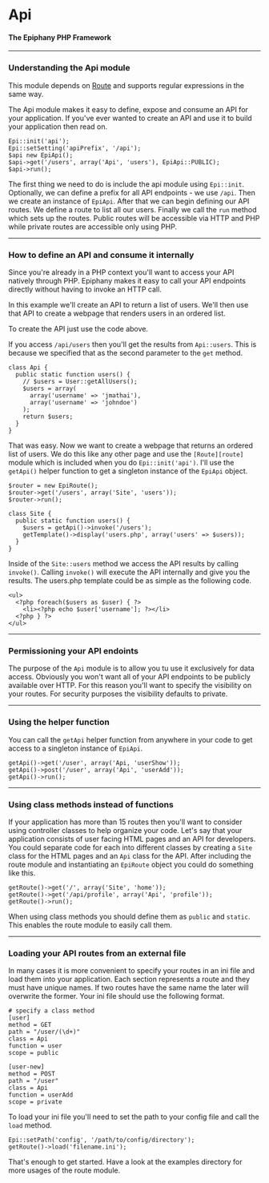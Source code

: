 Api
=======================
#### The Epiphany PHP Framework

----------------------------------------

### Understanding the Api module

This module depends on [Route][route] and supports regular expressions in the same way.

The Api module makes it easy to define, expose and consume an API for your application. If you've ever wanted to create an API and use it to build your application then read on.

    Epi::init('api');
    Epi::setSetting('apiPrefix', '/api');
    $api new EpiApi();
    $api->get('/users', array('Api', 'users'), EpiApi::PUBLIC);
    $api->run();

The first thing we need to do is include the api module using `Epi::init`. Optionally, we can define a prefix for all API endpoints - we use `/api`. Then we create an instance of `EpiApi`. After that we can begin defining our API routes. We define a route to list all our users. Finally we call the `run` method which sets up the routes. Public routes will be accessible via HTTP and PHP while private routes are accessible only using PHP.

----------------------------------------

### How to define an API and consume it internally

Since you're already in a PHP context you'll want to access your API natively through PHP. Epiphany makes it easy to call your API endpoints directly without having to invoke an HTTP call.

In this example we'll create an API to return a list of users. We'll then use that API to create a webpage that renders users in an ordered list.


To create the API just use the code above.

If you access `/api/users` then you'll get the results from `Api::users`. This is because we specified that as the second parameter to the `get` method.

    class Api {
      public static function users() {
        // $users = User::getAllUsers();
        $users = array(
          array('username' => 'jmathai'),
          array('username' => 'johndoe')
        );
        return $users;
      }
    }

That was easy. Now we want to create a webpage that returns an ordered list of users. We do this like any other page and use the `[Route][route]` module which is included when you do `Epi::init('api')`. I'll use the `getApi()` helper function to get a singleton instance of the `EpiApi` object.

    $router = new EpiRoute();
    $router->get('/users', array('Site', 'users'));
    $router->run();

    class Site {
      public static function users() {
        $users = getApi()->invoke('/users');
        getTemplate()->display('users.php', array('users' => $users));
      }
    }

Inside of the `Site::users` method we access the API results by calling `invoke()`. Calling `invoke()` will execute the API internally and give you the results. The users.php template could be as simple as the following code.

    <ul>
      <?php foreach($users as $user) { ?>
        <li><?php echo $user['username']; ?></li>
      <?php } ?>
    </ul>

----------------------------------------

### Permissioning your API endoints

The purpose of the `Api` module is to allow you tu use it exclusively for data access. Obviously you won't want all of your API endpoints to be publicly available over HTTP. For this reason you'll want to specify the visibility on your routes. For security purposes the visibility defaults to private.

----------------------------------------

### Using the helper function

You can call the `getApi` helper function from anywhere in your code to get access to a singleton instance of `EpiApi`.

    getApi()->get('/user', array('Api, 'userShow'));
    getApi()->post('/user', array('Api', 'userAdd'));
    getApi()->run();

----------------------------------------

### Using class methods instead of functions

If your application has more than 15 routes then you'll want to consider using controller classes to help organize your code. Let's say that your application consists of user facing HTML pages and an API for developers. You could separate code for each into different classes by creating a `Site` class for the HTML pages and an `Api` class for the API. After including the route module and instantiating an `EpiRoute` object you could do something like this.

    getRoute()->get('/', array('Site', 'home'));
    getRoute()->get('/api/profile', array('Api', 'profile'));
    getRoute()->run();

When using class methods you should define them as `public` and `static`. This enables the route module to easily call them.

----------------------------------------

### Loading your API routes from an external file

In many cases it is more convenient to specify your routes in an ini file and load them into your application. Each section represents a route and they must have unique names. If two routes have the same name the later will overwrite the former. Your ini file should use the following format.

    # specify a class method
    [user]
    method = GET
    path = "/user/(\d+)"
    class = Api
    function = user
    scope = public
    
    [user-new]
    method = POST
    path = "/user"
    class = Api
    function = userAdd
    scope = private

To load your ini file you'll need to set the path to your config file and call the `load` method.

    Epi::setPath('config', '/path/to/config/directory');
    getRoute()->load('filename.ini');

That's enough to get started. Have a look at the examples directory for more usages of the route module.

[route]: https://github.com/jmathai/epiphany/blob/master/docs/Route.markdown
